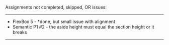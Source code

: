 Assignments not completed, skipped, OR issues:

------------------------------------------------------------------------------------------
* FlexBox 5 - *done, but small issue with alignment
* Semantic P1 #2 - the aside height must equal the section height or it breaks
------------------------------------------------------------------------------------------
